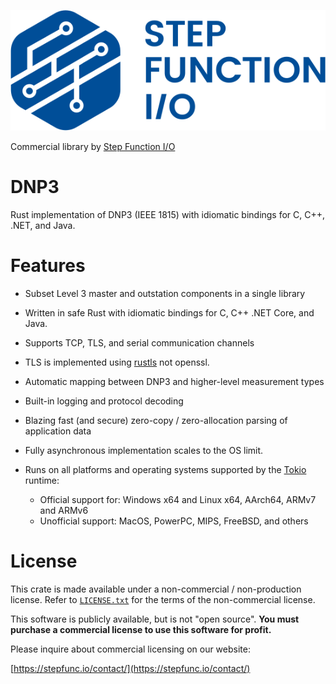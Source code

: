 ![Step Function I/O](./sfio_logo.png)

Commercial library by [Step Function I/O](https://stepfunc.io/)

# DNP3

Rust implementation of DNP3 (IEEE 1815) with idiomatic bindings for C, C++, .NET, and Java.

# Features

- Subset Level 3 master and outstation components in a single library

- Written in safe Rust with idiomatic bindings for C, C++ .NET Core, and Java.
- Supports TCP, TLS,  and serial communication channels
- TLS is implemented using [rustls](https://github.com/rustls/rustls) not openssl.
- Automatic mapping between DNP3 and higher-level measurement types
- Built-in logging and protocol decoding
- Blazing fast (and secure) zero-copy / zero-allocation parsing of application data
- Fully asynchronous implementation scales to the OS limit.
- Runs on all platforms and operating systems supported by the [Tokio](https://tokio.rs/) runtime:
  - Official support for: Windows x64 and Linux x64, AArch64, ARMv7 and ARMv6
  - Unofficial support: MacOS, PowerPC, MIPS, FreeBSD, and others

# License

This crate is made available under a non-commercial / non-production license.
Refer to [`LICENSE.txt`](./LICENSE.txt) for the terms of the non-commercial license.

This software is publicly available, but is not "open source".
__You must purchase a commercial license to use this software for profit.__

Please inquire about commercial licensing on our website:

[https://stepfunc.io/contact/](https://stepfunc.io/contact/)
